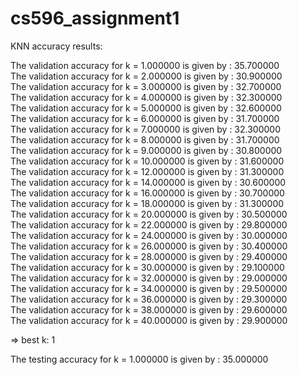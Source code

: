 # cs596_assignment1
 
KNN accuracy results:

The validation accuracy for k = 1.000000 is given by : 35.700000  
The validation accuracy for k = 2.000000 is given by : 30.900000  
The validation accuracy for k = 3.000000 is given by : 32.700000  
The validation accuracy for k = 4.000000 is given by : 32.300000  
The validation accuracy for k = 5.000000 is given by : 32.600000  
The validation accuracy for k = 6.000000 is given by : 31.700000  
The validation accuracy for k = 7.000000 is given by : 32.300000  
The validation accuracy for k = 8.000000 is given by : 31.700000  
The validation accuracy for k = 9.000000 is given by : 30.800000  
The validation accuracy for k = 10.000000 is given by : 31.600000  
The validation accuracy for k = 12.000000 is given by : 31.300000  
The validation accuracy for k = 14.000000 is given by : 30.600000  
The validation accuracy for k = 16.000000 is given by : 30.700000  
The validation accuracy for k = 18.000000 is given by : 31.300000  
The validation accuracy for k = 20.000000 is given by : 30.500000  
The validation accuracy for k = 22.000000 is given by : 29.800000  
The validation accuracy for k = 24.000000 is given by : 30.000000  
The validation accuracy for k = 26.000000 is given by : 30.400000  
The validation accuracy for k = 28.000000 is given by : 29.400000  
The validation accuracy for k = 30.000000 is given by : 29.100000  
The validation accuracy for k = 32.000000 is given by : 29.000000  
The validation accuracy for k = 34.000000 is given by : 29.500000  
The validation accuracy for k = 36.000000 is given by : 29.300000  
The validation accuracy for k = 38.000000 is given by : 29.600000  
The validation accuracy for k = 40.000000 is given by : 29.900000  
  
  => best k: 1  
  
The testing accuracy for k = 1.000000 is given by : 35.000000  
